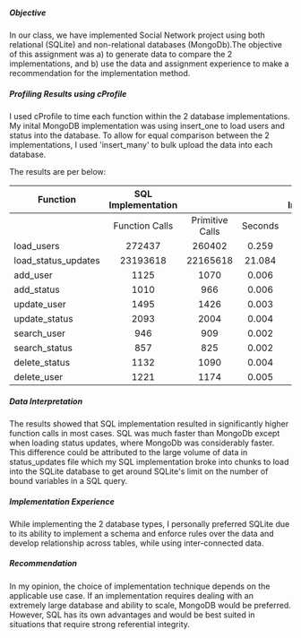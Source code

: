 ##### Objective
In our class, we have implemented Social Network project using both relational (SQLite) and non-relational databases (MongoDb).The objective of this assignment was 
a) to generate data to compare the 2 implementations, and 
b) use the data and assignment experience to make a recommendation for the implementation method.


##### Profiling Results using cProfile
I used cProfile to time each function within the 2 database implementations.
My inital MongoDB implementation was using insert_one to load users and status into the database. To allow for equal comparison between the 2 implementations, I used 'insert_many' to bulk upload the data into each database.

The results are per below:

| Function            | SQL   Implementation |                 |         | MongoDB   Implementation |                 |         |
|---------------------|:--------------------:|:---------------:|:-------:|:------------------------:|:---------------:|:-------:|
|                     | Function Calls       | Primitive Calls | Seconds | Function Calls           | Primitive Calls | Seconds |
| load_users          | 272437               | 260402          | 0.259   | 50746                    | 50721           | 0.53    |
| load_status_updates | 23193618             | 22165618        | 21.084  | 5004057                  | 5004053         | 6.992   |
| add_user            | 1125                 | 1070            | 0.006   | 445                      | 441             | 0.042   |
| add_status          | 1010                 | 966             | 0.006   | 874                      | 862             | 0.039   |
| update_user         | 1495                 | 1426            | 0.003   | 906                      | 894             | 0.058   |
| update_status       | 2093                 | 2004            | 0.004   | 1335                     | 1315            | 0.005   |
| search_user         | 946                  | 909             | 0.002   | 940                      | 924             | 0.003   |
| search_status       | 857                  | 825             | 0.002   | 941                      | 925             | 0.003   |
| delete_status       | 1132                 | 1090            | 0.004   | 880                      | 868             | 0.05    |
| delete_user         | 1221                 | 1174            | 0.005   | 1242                     | 1226            | 0.232   |

##### Data Interpretation
The results showed that SQL implementation resulted in significantly higher function calls in most cases. SQL was much faster than MongoDb except when loading status updates, where MongoDb was considerably faster. This difference could be attributed to the large volume of data in status_updates file which my SQL implementation broke into chunks to load into the SQLite database to get around SQLite's limit on the number of bound variables in a SQL query.

##### Implementation Experience
While implementing the 2 database types, I personally preferred SQLite due to its ability to implement a schema and enforce rules over the data and develop relationship across tables, while using inter-connected data.

##### Recommendation
In my opinion, the choice of implementation technique  depends on the applicable use case. If an implementation requires dealing with an extremely large database and ability to scale, MongoDB would be preferred. However, SQL has its own advantages and would be best suited in situations that require strong referential integrity.




